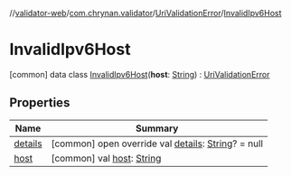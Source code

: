 //[validator-web](../../../../index.md)/[com.chrynan.validator](../../index.md)/[UriValidationError](../index.md)/[InvalidIpv6Host](index.md)



# InvalidIpv6Host  
 [common] data class [InvalidIpv6Host](index.md)(**host**: [String](https://kotlinlang.org/api/latest/jvm/stdlib/kotlin/-string/index.html)) : [UriValidationError](../index.md)   


## Properties  
  
|  Name |  Summary | 
|---|---|
| <a name="com.chrynan.validator/UriValidationError.InvalidIpv6Host/details/#/PointingToDeclaration/"></a>[details](index.md#%5Bcom.chrynan.validator%2FUriValidationError.InvalidIpv6Host%2Fdetails%2F%23%2FPointingToDeclaration%2F%5D%2FProperties%2F164174828)| <a name="com.chrynan.validator/UriValidationError.InvalidIpv6Host/details/#/PointingToDeclaration/"></a> [common] open override val [details](index.md#%5Bcom.chrynan.validator%2FUriValidationError.InvalidIpv6Host%2Fdetails%2F%23%2FPointingToDeclaration%2F%5D%2FProperties%2F164174828): [String](https://kotlinlang.org/api/latest/jvm/stdlib/kotlin/-string/index.html)? = null   <br>|
| <a name="com.chrynan.validator/UriValidationError.InvalidIpv6Host/host/#/PointingToDeclaration/"></a>[host](host.md)| <a name="com.chrynan.validator/UriValidationError.InvalidIpv6Host/host/#/PointingToDeclaration/"></a> [common] val [host](host.md): [String](https://kotlinlang.org/api/latest/jvm/stdlib/kotlin/-string/index.html)   <br>|

